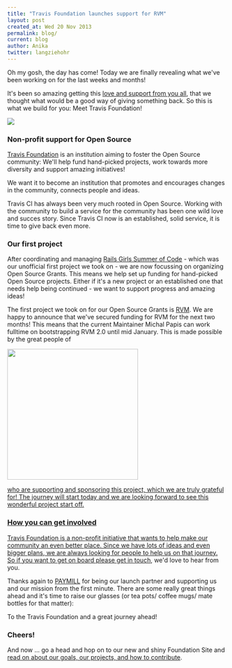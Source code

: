 ```yaml
---
title: "Travis Foundation launches support for RVM"
layout: post
created_at: Wed 20 Nov 2013
permalink: blog/
current: blog
author: Anika
twitter: langziehohr
---
```

Oh my gosh, the day has come! Today we are finally revealing what we've been
working on for the last weeks and months!

It's been so amazing getting this [love and support from you
all](love.travis-ci.org), that we thought what would be a good way of giving
something back. So this is what we build for you: Meet Travis Foundation!

![](https://f.cloud.github.com/assets/1711357/1578037/5ead41b2-5174-11e3-96e1-7e9dae8580b2.png)


### Non-profit support for Open Source

[Travis Foundation](foundation.travis-ci.org) is an institution aiming to
foster the Open Source community: We'll help fund hand-picked projects, work
towards more diversity and support amazing initiatives!

We want it to become an institution that promotes and encourages changes in the
community, connects people and ideas.

Travis CI has always been very much rooted in Open Source. Working with the
community to build a service for the community has been one wild love and
succes story. Since Travis CI now is an established, solid service, it is time
to give back even more.


### Our first project

After coordinating and managing [Rails Girls Summer of
Code](railsgirlssummerofcode.org) - which was our unofficial first project we
took on - we are now focussing on organizing Open Source Grants. This means we
help set up funding for hand-picked Open Source projects. Either if it's a new
project or an established one that needs help being continued - we want to
support progress and amazing ideas!

The first project we took on for our Open Source Grants is [RVM](rvm.io). We
are happy to announce that we've secured funding for RVM for the next two
months! This means that the current Maintainer Michal Papis can work fulltime
on bootstrapping RVM 2.0 until mid January. This is made possible by the great
people of

<a href="paymill.com"><img src="https://f.cloud.github.com/assets/1711357/1591306/6c7064c2-52a1-11e3-917d-9b3be5f40f83.png" width="300">

who are supporting and sponsoring this project, which we are truly grateful
for! The journey will start today and we are looking forward to see this
wonderful project start off.


### How you can get involved

Travis Foundation is a non-profit initiative that wants to help make our
community an even better place. Since we have lots of ideas and even bigger
plans, we are always looking for people to help us on that journey. So if you
want to get on board [please get in touch](mailto:Foundation@travis-ci.org),
we'd love to hear from you.

Thanks again to [PAYMILL](paymill.com) for being our launch partner and
supporting us and our mission from the first minute. There are some really
great things ahead and it's time to raise our glasses (or tea pots/ coffee
mugs/ mate bottles for that matter):

To the Travis Foundation and a great journey ahead!


### Cheers!

And now ... go a head and hop on to our new and shiny Foundation Site and [read
on about our goals, our projects, and how to contribute](foundation.travis-ci.org).
